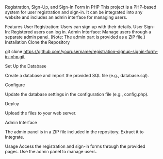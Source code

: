Registration, Sign-Up, and Sign-In Form in PHP
This project is a PHP-based system for user registration and sign-in. It can be integrated into any website and includes an admin interface for managing users.

Features
User Registration: Users can sign up with their details.
User Sign-In: Registered users can log in.
Admin Interface: Manage users through a separate admin panel. (Note: The admin part is provided as a ZIP file.)
Installation
Clone the Repository


git clone https://github.com/yourusername/registration-signup-signin-form-in-php.git


Set Up the Database

Create a database and import the provided SQL file (e.g., database.sql).

Configure

Update the database settings in the configuration file (e.g., config.php).

Deploy

Upload the files to your web server.

Admin Interface

The admin panel is in a ZIP file included in the repository. Extract it to integrate.

Usage
Access the registration and sign-in forms through the provided pages.
Use the admin panel to manage users.
